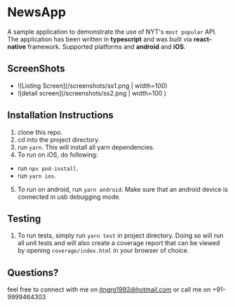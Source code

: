 # NewsApp

A sample application to demonstrate the use of NYT's `most popular` API. The application has been written in **typescript** and was built via **react-native** framework.
Supported platforms and **android** and **iOS**.

## ScreenShots

- ![Listing Screen](/screenshots/ss1.png | width=100)
- ![detail screen](/screenshots/ss2.png | width=100 )

## Installation Instructions

1. clone this repo.
2. cd into the project directory.
3. run `yarn`. This will install all yarn dependencies.
4. To run on iOS, do following:

- run `npx pod-install`.
- run `yarn ios`.

5. To run on android, run `yarn android`. Make sure that an android device is connected in usb debugging mode.

## Testing

1. To run tests, simply run `yarn test` in project directory.
   Doing so will run all unit tests and will also create a coverage report that can be viewed by opening `coverage/index.html` in your browser of choice.

## Questions?

feel free to connect with me on jtngrg1992@hotmail.com or call me on +91-9999464303
